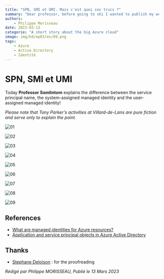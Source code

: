 ```yaml
---
title: "SPN, SMI et UMI. Mais c'est quoi ces trucs ?"
summary: "Dear professor, before going to ski I wanted to publish my web application. But I was told that it was not compliant. I was told that I had to use an SPN, an SMI or a UMI. But what are these things?"
authors:
    - Philippe Morisseau
date: 2023-03-13
categorie: "A short story about the big Azure cloud"
image: img/bd/ep03/en/09.png
tags:
    - Azure
    - Active Directory
    - Identité
---
```


# SPN, SMI et UMI

Today **Professor Somlintom** explains the difference between the service principal name, the system-assigned managed identity and the user-assigned managed identity!

*Please note that Tony Parker's activities at Villard-de-Lans are pure fiction and serve only to explain the point.*

![01](../../../img/bd/ep03/en/01.png)

![02](../../../img/bd/ep03/en/02.png)

![03](../../../img/bd/ep03/en/03.png)

![04](../../../img/bd/ep03/en/04.png)

![05](../../../img/bd/ep03/en/05.png)

![06](../../../img/bd/ep03/en/06.png)

![07](../../../img/bd/ep03/en/07.png)

![08](../../../img/bd/ep03/en/08.png)

![09](../../../img/bd/ep03/en/09.png)


## References

- [What are managed identities for Azure resources?](https://learn.microsoft.com/en-us/azure/active-directory/managed-identities-azure-resources/overview?WT.mc_id=AZ-MVP-5004832)
- [Application and service principal objects in Azure Active Directory](https://learn.microsoft.com/en-us/azure/active-directory/develop/app-objects-and-service-principals?WT.mc_id=AZ-MVP-5004832)

## Thanks

- [Stephane Deloison](https://www.linkedin.com/in/stephane-deloison-6230bb11/) : for the proofreading

_Rédigé par Philippe MORISSEAU, Publié le 13 Mars 2023_